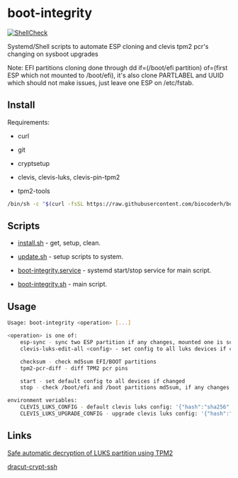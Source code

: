 # boot-integrity

[![ShellCheck](https://github.com/biocoderh/boot-integrity/actions/workflows/shellcheck.yml/badge.svg)](https://github.com/biocoderh/boot-integrity/actions/workflows/shellcheck.yml)

Systemd/Shell scripts to automate ESP cloning and clevis tpm2 pcr's changing on sysboot upgrades

Note: EFI partitions cloning done through dd if=(/boot/efi partition) of=(first ESP which not mounted to /boot/efi), it's also clone PARTLABEL and UUID which should not make issues, just leave one ESP on /etc/fstab.

## Install

Requirements:
- curl
- git

- cryptsetup
- clevis, clevis-luks, clevis-pin-tpm2
- tpm2-tools

```sh
/bin/sh -c "$(curl -fsSL https://raw.githubusercontent.com/biocoderh/boot-integrity/master/install.sh)"
```

## Scripts

- [install.sh](install.sh) - get, setup, clean.
- [update.sh](update.sh) - setup scripts to system.

- [boot-integrity.service](boot-integrity.service) - systemd start/stop service for main script.
- [boot-integrity.sh](boot-integrity.sh) - main script.

## Usage

```sh
Usage: boot-integrity <operation> [...]

<operation> is one of:
    esp-sync - sync two ESP partition if any changes, mounted one is source
    clevis-luks-edit-all <config> - set config to all luks devices if changed

    checksum - check md5sum EFI/BOOT partitions
    tpm2-pcr-diff - diff TPM2 pcr pins    

    start - set default config to all devices if changed
    stop - check /boot/efi and /boot partitions md5sum, if any changes do esp-sync and set upgrade clevis config to all luks partitions to complete efi/boot upgrade

environment veriables:
    CLEVIS_LUKS_CONFIG - default clevis luks config: '{"hash":"sha256","key":"ecc","pcr_bank":"sha256","pcr_ids":"0,1,2,3,4,5,7,9"}'
    CLEVIS_LUKS_UPGRADE_CONFIG - upgrade clevis luks config: '{"hash":"sha256","key":"ecc","pcr_bank":"sha256","pcr_ids":"0,1,2,3,4,5,7"}'

```
## Links

[Safe automatic decryption of LUKS partition using TPM2](https://221b.uk/safe-automatic-decryption-luks-partition-tpm2)

[dracut-crypt-ssh](https://github.com/dracut-crypt-ssh/dracut-crypt-ssh)
